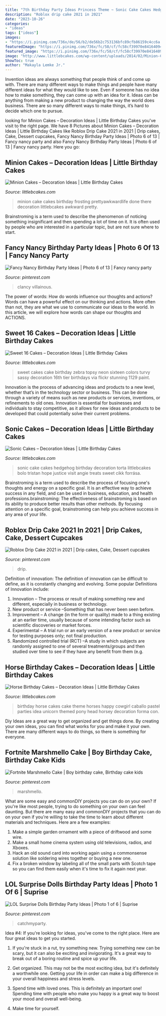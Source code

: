 ```yaml
---
title: "7th Birthday Party Ideas Princess Theme ~ Sonic Cake Cakes Hedgehog Birthday Decoration Torta Littlebcakes Bolo Tristan Hope Justice Visit Angie Treats Sweet Cikk Forrása"
description: "Roblox drip cake 2021 in 2021"
date: "2023-10-26"
categories:
- "ideas"
tags: ["ideas"]
images:
- "https://i.pinimg.com/736x/de/56/b2/de56b2c753136bfc89cfb86159c4cc6a.jpg"
featuredImage: "https://i.pinimg.com/736x/fc/58/cf/fc58cf39970e84164094b17fbf7eb27a.jpg"
featured_image: "https://i.pinimg.com/736x/fc/58/cf/fc58cf39970e84164094b17fbf7eb27a.jpg"
image: "http://www.littlebcakes.com/wp-content/uploads/2014/02/Minion-Cake-Ideas.jpg"
ShowToc: true
author: "Makayla Lemke Jr."
---
```



Invention ideas are always something that people think of and come up with. There are many different ways to make things and people have many different ideas for what they would like to see. Even if someone has no idea how to make something, they can come up with an idea for it. Ideas can be anything from making a new product to changing the way the world does business. There are so many different ways to make things, it’s hard to decide which one to pursue.

	

		
looking for Minion Cakes – Decoration Ideas | Little Birthday Cakes you've visit to the right page. We have 8 Pictures about Minion Cakes – Decoration Ideas | Little Birthday Cakes like Roblox Drip Cake 2021 in 2021 | Drip cakes, Cake, Dessert cupcakes, Fancy Nancy Birthday Party Ideas | Photo 6 of 13 | Fancy nancy party and also Fancy Nancy Birthday Party Ideas | Photo 6 of 13 | Fancy nancy party. Here you go:
		
    
## Minion Cakes – Decoration Ideas | Little Birthday Cakes

<img loading=lazy src="http://www.littlebcakes.com/wp-content/uploads/2014/02/Minion-Cake-Ideas.jpg" onerror="this.onerror=null;this.src='https://tse1.mm.bing.net/th?id=OIP.oI47qwO3v5z863hIs7fdjQHaJ4&amp;pid=15.1';" alt="Minion Cakes – Decoration Ideas | Little Birthday Cakes">

_Source: littlebcakes.com_

>minion cake cakes birthday frosting prettyawkwardlife done there decoration littlebcakes awkward pretty. 

	

Brainstroming is a term used to describe the phenomenon of noticing something insignificant and then spending a lot of time on it. It is often used by people who are interested in a particular topic, but are not sure where to start.

    
## Fancy Nancy Birthday Party Ideas | Photo 6 Of 13 | Fancy Nancy Party

<img loading=lazy src="https://i.pinimg.com/736x/c8/59/b1/c859b1e97409832bcb5fbd9d3fe1efe5.jpg" onerror="this.onerror=null;this.src='https://tse4.mm.bing.net/th?id=OIP.EDfhM_ToE2porkvXYait5wHaJ4&amp;pid=15.1';" alt="Fancy Nancy Birthday Party Ideas | Photo 6 of 13 | Fancy nancy party">

_Source: pinterest.com_

>clancy villainous. 

	

The power of words: How do words influence our thoughts and actions?
Words can have a powerful effect on our thinking and actions. More often than not, they are what we use to communicate our ideas to the world. In this article, we will explore how words can shape our thoughts and ACTIONS.

    
## Sweet 16 Cakes – Decoration Ideas | Little Birthday Cakes

<img loading=lazy src="http://www.littlebcakes.com/wp-content/uploads/2014/02/Sweet-16-Cake.jpg" onerror="this.onerror=null;this.src='https://tse1.mm.bing.net/th?id=OIP.No0jPZ0fl0NV7dnOLWkuhQHaJ3&amp;pid=15.1';" alt="Sweet 16 Cakes – Decoration Ideas | Little Birthday Cakes">

_Source: littlebcakes.com_

>sweet cakes cake birthday zebra topsy neon sixteen colors turvy sassy decoration 16th tier birthdays via flickr stunning 1129 paint. 

	

Innovation is the process of advancing ideas and products to a new level, whether that’s in the technology sector or business. This can be done through a variety of means such as new products or services, inventions, or refinements to old ones. Innovation is essential for businesses and individuals to stay competitive, as it allows for new ideas and products to be developed that could potentially solve their current problems.

    
## Sonic Cakes – Decoration Ideas | Little Birthday Cakes

<img loading=lazy src="http://www.littlebcakes.com/wp-content/uploads/2014/05/Sonic-Cakes.jpg" onerror="this.onerror=null;this.src='https://tse3.mm.bing.net/th?id=OIP.wQcqkya4Qa3-Zak9ctukCQHaJ4&amp;pid=15.1';" alt="Sonic Cakes – Decoration Ideas | Little Birthday Cakes">

_Source: littlebcakes.com_

>sonic cake cakes hedgehog birthday decoration torta littlebcakes bolo tristan hope justice visit angie treats sweet cikk forrása. 

	

Brainstroming is a term used to describe the process of focusing one's thoughts and energy on a specific goal. It is an effective way to achieve success in any field, and can be used in business, education, and health professions.brainstroming: The effectiveness of brainstroming is based on its ability to produce better results than other methods. By focusing attention on a specific goal, brainstroming can help you achieve success in any area of your life.

    
## Roblox Drip Cake 2021 In 2021 | Drip Cakes, Cake, Dessert Cupcakes

<img loading=lazy src="https://i.pinimg.com/736x/db/4e/34/db4e3490f821ad057e686c73ca14660e.jpg" onerror="this.onerror=null;this.src='https://tse2.mm.bing.net/th?id=OIP._jnvLMrfJN8hoLW_zN8uWgHaLH&amp;pid=15.1';" alt="Roblox Drip Cake 2021 in 2021 | Drip cakes, Cake, Dessert cupcakes">

_Source: pinterest.com_

>drip. 

	

Definition of innovation:
The definition of innovation can be difficult to define, as it is constantly changing and evolving. Some popular Definitions of Innovation include:
1. Innovation – The process or result of making something new and different, especially in business or technology.
2. New product or service –Something that has never been seen before.
3. Improvement – A change (in the form or quality) made to a thing existing at an earlier time, usually because of some intending factor such as scientific discoveries or market forces.
4. Experimental – A trial run or an early version of a new product or service for testing purposes only; not final production. 
5. Randomized controlled trial (RCT) –A study in which subjects are randomly assigned to one of several treatments/groups and then studied over time to see if they have any benefit from them (e.g.

    
## Horse Birthday Cakes – Decoration Ideas | Little Birthday Cakes

<img loading=lazy src="http://www.littlebcakes.com/wp-content/uploads/2014/01/Horse-Birthday-Cakes.jpg" onerror="this.onerror=null;this.src='https://tse2.mm.bing.net/th?id=OIP.VEX4sbyCVWXT0n1UoDJrXAHaHe&amp;pid=15.1';" alt="Horse Birthday Cakes – Decoration Ideas | Little Birthday Cakes">

_Source: littlebcakes.com_

>birthday horse cakes cake theme horses happy cowgirl caballo pastel parties idea unicorn themed pony head horsey decoration forma con. 

	

Diy Ideas are a great way to get organized and get things done. By creating your own ideas, you can find what works for you and make it your own. There are many different ways to do things, so there is something for everyone.

    
## Fortnite Marshmello Cake | Boy Birthday Cake, Birthday Cake Kids

<img loading=lazy src="https://i.pinimg.com/736x/de/56/b2/de56b2c753136bfc89cfb86159c4cc6a.jpg" onerror="this.onerror=null;this.src='https://tse2.mm.bing.net/th?id=OIP.H8VQGi_NQAr9dxa8-MY-NQHaJQ&amp;pid=15.1';" alt="Fortnite Marshmello Cake | Boy birthday cake, Birthday cake kids">

_Source: pinterest.com_

>marshmello. 

	

What are some easy and commonDIY projects you can do on your own?
If you're like most people, trying to do something on your own can feel daunting. But there are many easy and commonDIY projects that you can do on your own if you're willing to take the time to learn about different materials and techniques. Here are a few examples:
1. Make a simple garden ornament with a piece of driftwood and some wire.
2. Make a small home cinema system using old televisions, radios, and Xboxes.
3. Hack an old sound card into working again using a commonsense solution like soldering wires together or buying a new one.
4. Fix a broken window by labeling all of the small parts with Scotch tape so you can find them easily when it's time to fix it again next year.

    
## LOL Surprise Dolls Birthday Party Ideas | Photo 1 Of 6 | Suprise

<img loading=lazy src="https://i.pinimg.com/736x/fc/58/cf/fc58cf39970e84164094b17fbf7eb27a.jpg" onerror="this.onerror=null;this.src='https://tse1.mm.bing.net/th?id=OIP.TPqz8E5Xr8RCNOOBSC6EmwHaLH&amp;pid=15.1';" alt="LOL Surprise Dolls Birthday Party Ideas | Photo 1 of 6 | Suprise">

_Source: pinterest.com_

>catchmyparty. 

	

Idea #4:
If you're looking for ideas, you've come to the right place. Here are four great ideas to get you started.
1. If you're stuck in a rut, try something new. Trying something new can be scary, but it can also be exciting and invigorating. It's a great way to break out of a boring routine and spice up your life.

2. Get organized. This may not be the most exciting idea, but it's definitely a worthwhile one. Getting your life in order can make a big difference in your overall happiness and stress levels.

3. Spend time with loved ones. This is definitely an important one! Spending time with people who make you happy is a great way to boost your mood and overall well-being.

4. Make time for yourself.

